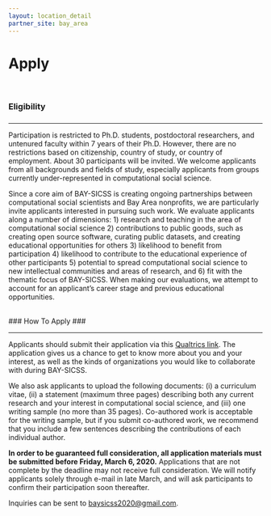 ```yaml
---
layout: location_detail
partner_site: bay_area
---
```


<h1 class="display-4">Apply</h1>
<br />

### Eligibility
### <a name="eligibility"></a>

---

Participation is restricted to Ph.D. students, postdoctoral researchers, and untenured faculty within 7 years of their Ph.D. However, there are no restrictions based on citizenship, country of study, or country of employment.  About 30 participants will be invited. We welcome applicants from all backgrounds and fields of study, especially applicants from groups currently under-represented in computational social science. 

Since a core aim of BAY-SICSS is creating ongoing partnerships between computational social scientists and Bay Area nonprofits, we are particularly invite applicants interested in pursuing such work. We evaluate applicants along a number of dimensions: 1) research and teaching in the area of computational social science 2) contributions to public goods, such as creating open source software, curating public datasets, and creating educational opportunities for others 3) likelihood to benefit from participation 4) likelihood to contribute to the educational experience of other participants 5) potential to spread computational social science to new intellectual communities and areas of research, and 6) fit with the thematic focus of BAY-SICSS. When making our evaluations, we attempt to account for an applicant’s career stage and previous educational opportunities.

<br />
### How To Apply
### <a name="how_to_apply"></a>

---
Applicants should submit their application via this [Qualtrics link](https://stanforduniversity.qualtrics.com/jfe/form/SV_bIN3mvByFkf2fgF). The application gives us a chance to get to know more about you and your interest, as well as the kinds of organizations you would like to collaborate with during BAY-SICSS.

We also ask applicants to upload the following documents: (i) a curriculum vitae, (ii) a statement (maximum three pages) describing both any current research and your interest in computational social science, and (iii) one writing sample (no more than 35 pages). Co-authored work is acceptable for the writing sample, but if you submit co-authored work, we recommend that you include a few sentences describing the contributions of each individual author. 

**In order to be guaranteed full consideration, all application materials must be submitted before Friday, March 6, 2020.**  Applications that are not complete by the deadline may not receive full consideration. We will notify applicants solely through e-mail in late March, and will ask participants to confirm their participation soon thereafter.

Inquiries can be sent to [baysicss2020@gmail.com](mailto:baysicss2020@gmail.com).

